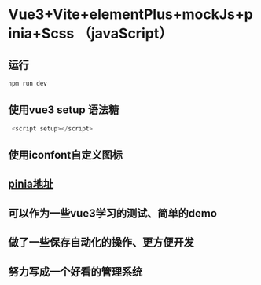 # Vue3+Vite+elementPlus+mockJs+pinia+Scss （javaScript）


##  运行
```javascript
npm run dev
```
## 使用vue3 setup 语法糖
```javascript
 <script setup></script>
```
## 使用iconfont自定义图标
## [pinia地址](https://pinia.vuejs.org/introduction.html#basic-example) 
## 可以作为一些vue3学习的测试、简单的demo
## 做了一些保存自动化的操作、更方便开发
## 努力写成一个好看的管理系统